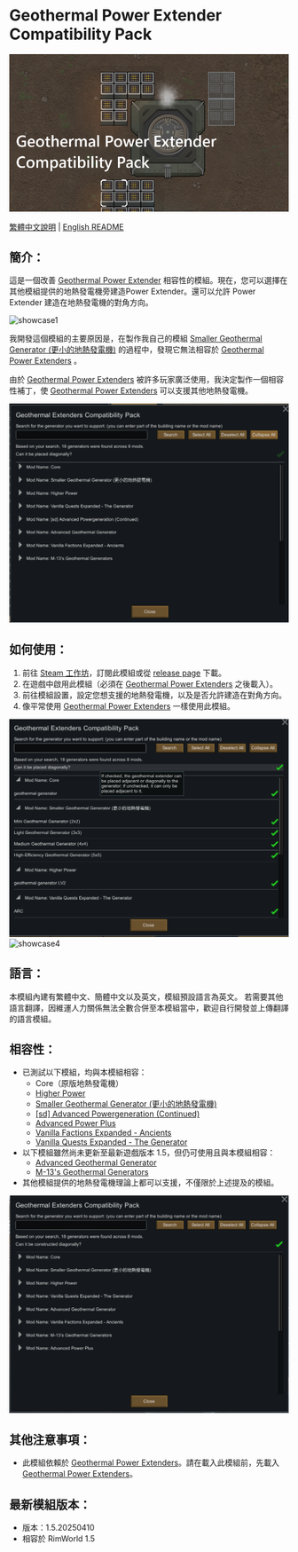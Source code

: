 # Geothermal Power Extender Compatibility Pack

![preview](./Media/preview.png)

[繁體中文說明](./README.zh.md) | [English README](./README.md)

## 簡介：
這是一個改善 [Geothermal Power Extender](https://steamcommunity.com/sharedfiles/filedetails/?id=3373466885) 相容性的模組。現在，您可以選擇在其他模組提供的地熱發電機旁建造Power Extender。還可以允許 Power Extender 建造在地熱發電機的對角方向。

![showcase1](./Media/showcase1.gif)

我開發這個模組的主要原因是，在製作我自己的模組 [Smaller Geothermal Generator (更小的地熱發電機)](https://steamcommunity.com/sharedfiles/filedetails/?id=3456671049) 的過程中，發現它無法相容於 [Geothermal Power Extenders](https://steamcommunity.com/sharedfiles/filedetails/?id=3373466885) 。

由於 [Geothermal Power Extenders](https://steamcommunity.com/sharedfiles/filedetails/?id=3373466885) 被許多玩家廣泛使用，我決定製作一個相容性補丁，使 [Geothermal Power Extenders](https://steamcommunity.com/sharedfiles/filedetails/?id=3373466885) 可以支援其他地熱發電機。

![showcase2](./Media/showcase2.gif)

## 如何使用：
1. 前往 [Steam 工作坊](https://steamcommunity.com/sharedfiles/filedetails/?id=3460251810)，訂閱此模組或從 [release page](https://github.com/emoryoakley/GeothermalPowerExtendersCompatibilityPack/releases) 下載。
2. 在遊戲中啟用此模組（必須在 [Geothermal Power Extenders](https://steamcommunity.com/sharedfiles/filedetails/?id=3373466885) 之後載入）。
3. 前往模組設置，設定您想支援的地熱發電機，以及是否允許建造在對角方向。
4. 像平常使用 [Geothermal Power Extenders](https://steamcommunity.com/sharedfiles/filedetails/?id=3373466885) 一樣使用此模組。

![showcase3](./Media/showcase3.png)
![showcase4](./Media/showcase4.gif)

## 語言：
本模組內建有繁體中文、簡體中文以及英文，模組預設語言為英文。
若需要其他語言翻譯，因維運人力關係無法全數合併至本模組當中，歡迎自行開發並上傳翻譯的語言模組。

## 相容性：
- 已測試以下模組，均與本模組相容：
    - Core（原版地熱發電機）
    - [Higher Power](https://steamcommunity.com/sharedfiles/filedetails/?id=1409449372)
    - [Smaller Geothermal Generator (更小的地熱發電機)](https://steamcommunity.com/sharedfiles/filedetails/?id=3456671049)
    - [[sd] Advanced Powergeneration (Continued)](https://steamcommunity.com/sharedfiles/filedetails/?id=2079579039)
    - [Advanced Power Plus](https://steamcommunity.com/workshop/filedetails/?id=2032409628)
    - [Vanilla Factions Expanded - Ancients](https://steamcommunity.com/workshop/filedetails/?id=2654846754)
    - [Vanilla Quests Expanded - The Generator](https://steamcommunity.com/sharedfiles/filedetails/?id=3411401573)
- 以下模組雖然尚未更新至最新遊戲版本 1.5，但仍可使用且與本模組相容：
    - [Advanced Geothermal Generator](https://steamcommunity.com/sharedfiles/filedetails/?id=2086966048)
    - [M-13's Geothermal Generators](https://steamcommunity.com/sharedfiles/filedetails/?id=1541519278)
- 其他模組提供的地熱發電機理論上都可以支援，不僅限於上述提及的模組。

![showcase5](./Media/showcase5.png)

## 其他注意事項：
- 此模組依賴於 [Geothermal Power Extenders](https://steamcommunity.com/sharedfiles/filedetails/?id=3373466885)。請在載入此模組前，先載入 [Geothermal Power Extenders](https://steamcommunity.com/sharedfiles/filedetails/?id=3373466885)。

## 最新模組版本：
- 版本：1.5.20250410
- 相容於 RimWorld 1.5
